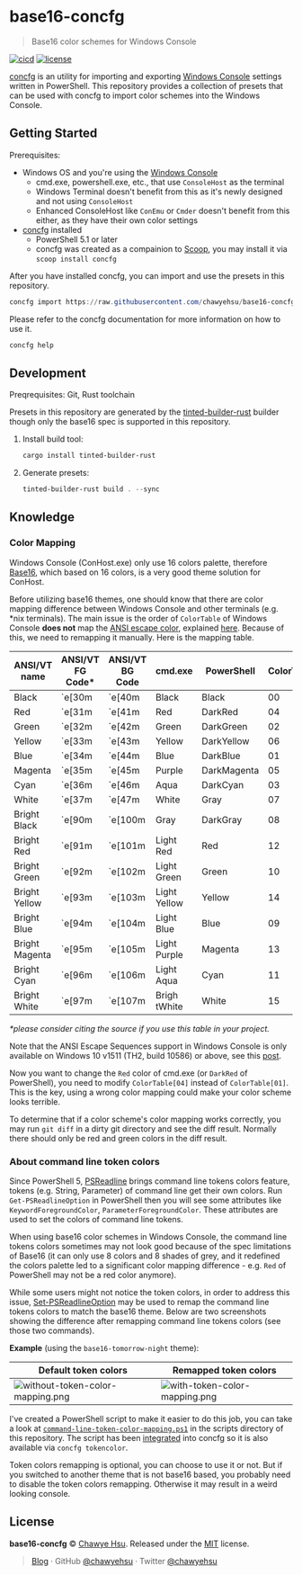 # base16-concfg

> Base16 color schemes for Windows Console

[![cicd][cicd-badge]][cicd] [![license][license-badge]](LICENSE)

[concfg] is an utility for importing and exporting [Windows Console] settings
written in PowerShell. This repository provides a collection of presets that can
be used with concfg to import color schemes into the Windows Console.

## Getting Started

Prerequisites:

- Windows OS and you're using the [Windows Console]
  - cmd.exe, powershell.exe, etc., that use `ConsoleHost` as the terminal
  - Windows Terminal doesn't benefit from this as it's newly designed and not
    using `ConsoleHost`
  - Enhanced ConsoleHost like `ConEmu` or `Cmder` doesn't benefit from this
    either, as they have their own color settings
- [concfg] installed
  - PowerShell 5.1 or later
  - concfg was created as a compainion to [Scoop], you may install it via `scoop install concfg`

After you have installed concfg, you can import and use the presets in this repository.

``` powershell
concfg import https://raw.githubusercontent.com/chawyehsu/base16-concfg/master/presets/base16-snazzy.json
```

Please refer to the concfg documentation for more information on how to use it.

``` powershell
concfg help
```

## Development

Preqrequisites: Git, Rust toolchain

Presets in this repository are generated by the [tinted-builder-rust] builder
though only the base16 spec is supported in this repository.

1. Install build tool:

   ``` powershell
   cargo install tinted-builder-rust
   ```

2. Generate presets:

   ``` powershell
   tinted-builder-rust build . --sync
   ```

## Knowledge

### Color Mapping

Windows Console (ConHost.exe) only use 16 colors palette, therefore [Base16], which
based on 16 colors, is a very good theme solution for ConHost.

Before utilizing base16 themes, one should know that there are color mapping
difference between Windows Console and other terminals (e.g. *nix terminals).
The main issue is the order of `ColorTable` of Windows Console **does not** map
the [ANSI escape color], explained [here]. Because of this, we need to remapping
it manually. Here is the mapping table.

| ANSI/VT name   | ANSI/VT FG Code* | ANSI/VT BG Code | cmd.exe      | PowerShell  | ColorTable |
|----------------|------------------|-----------------|--------------|-------------|------------|
| Black          | \`e[30m          | \`e[40m         | Black        | Black       | 00         |
| Red            | \`e[31m          | \`e[41m         | Red          | DarkRed     | 04         |
| Green          | \`e[32m          | \`e[42m         | Green        | DarkGreen   | 02         |
| Yellow         | \`e[33m          | \`e[43m         | Yellow       | DarkYellow  | 06         |
| Blue           | \`e[34m          | \`e[44m         | Blue         | DarkBlue    | 01         |
| Magenta        | \`e[35m          | \`e[45m         | Purple       | DarkMagenta | 05         |
| Cyan           | \`e[36m          | \`e[46m         | Aqua         | DarkCyan    | 03         |
| White          | \`e[37m          | \`e[47m         | White        | Gray        | 07         |
| Bright Black   | \`e[90m          | \`e[100m        | Gray         | DarkGray    | 08         |
| Bright Red     | \`e[91m          | \`e[101m        | Light Red    | Red         | 12         |
| Bright Green   | \`e[92m          | \`e[102m        | Light Green  | Green       | 10         |
| Bright Yellow  | \`e[93m          | \`e[103m        | Light Yellow | Yellow      | 14         |
| Bright Blue    | \`e[94m          | \`e[104m        | Light Blue   | Blue        | 09         |
| Bright Magenta | \`e[95m          | \`e[105m        | Light Purple | Magenta     | 13         |
| Bright Cyan    | \`e[96m          | \`e[106m        | Light Aqua   | Cyan        | 11         |
| Bright White   | \`e[97m          | \`e[107m        | Brigh tWhite | White       | 15         |

_*please consider citing the source if you use this table in your project._

Note that the ANSI Escape Sequences support in Windows Console is only available
on Windows 10 v1511 (TH2, build 10586) or above, see this [post].

Now you want to change the `Red` color of cmd.exe (or `DarkRed` of PowerShell),
you need to modify `ColorTable[04]` instead of `ColorTable[01]`. This is the key,
using a wrong color mapping could make your color scheme looks terrible.

To determine that if a color scheme's color mapping works correctly, you may run
`git diff` in a dirty git directory and see the diff result. Normally there should
only be red and green colors in the diff result.

### About command line token colors

Since PowerShell 5, [PSReadline] brings command line tokens colors feature,
tokens (e.g. String, Parameter) of command line get their own colors. Run
`Get-PSReadlineOption` in PowerShell then you will see some attributes like
`KeywordForegroundColor`, `ParameterForegroundColor`. These attributes are
used to set the colors of command line tokens.

When using base16 color schemes in Windows Console, the command line tokens colors
sometimes may not look good because of the spec limitations of Base16 (it can only
use 8 colors and 8 shades of grey, and it redefined the colors palette led to a
significant color mapping difference - e.g. `Red` of PowerShell may not be a red
color anymore).

While some users might not notice the token colors, in order to address this issue, [Set-PSReadlineOption] may be used to remap the command line tokens colors to match
the base16 theme. Below are two screenshots showing the difference after remapping
command line tokens colors (see those two commands).

**Example** (using the `base16-tomorrow-night` theme):

| Default token colors | Remapped token colors |
|----------------------|-----------------------|
| ![without-token-color-mapping.png](docs/without-token-color-mapping.png) | ![with-token-color-mapping.png](docs/with-token-color-mapping.png) |

I've created a PowerShell script to make it easier to do this job, you can take
a look at [`command-line-token-color-mapping.ps1`](scripts/command-line-token-color-mapping.ps1)
in the scripts directory of this repository. The script has been [integrated](https://github.com/lukesampson/concfg/pull/46) into concfg so it is also available via `concfg tokencolor`.

Token colors remapping is optional, you can choose to use it or not. But if you
switched to another theme that is not base16 based, you probably need to disable
the token colors remapping. Otherwise it may result in a weird looking console.

## License

**base16-concfg** © [Chawye Hsu](https://github.com/chawyehsu). Released under the [MIT](LICENSE) license.

> [Blog](https://chawyehsu.com) · GitHub [@chawyehsu](https://github.com/chawyehsu) · Twitter [@chawyehsu](https://twitter.com/chawyehsu)

[cicd-badge]: https://img.shields.io/github/actions/workflow/status/chawyehsu/base16-concfg/update.yml?style=flat&logo=github&logoColor=FFFFFF&colorA=121212&colorB=007EC6
[cicd]: https://github.com/chawyehsu/base16-concfg/actions/workflows/update.yml
[license-badge]: https://img.shields.io/github/license/chawyehsu/base16-concfg?style=flat&logo=spdx&logoColor=FFFFFF&colorA=121212&colorB=007EC6
[concfg]: https://github.com/lukesampson/concfg
[Windows Console]: https://en.wikipedia.org/wiki/Windows_Console
[Base16]: https://github.com/chriskempson/base16
[Scoop]: https://scoop.sh/
[Set-PSReadlineOption]: https://docs.microsoft.com/en-us/powershell/module/psreadline/Set-PSReadlineOption
[post]: https://stackoverflow.com/questions/16755142/how-to-make-win32-console-recognize-ansi-vt100-escape-sequences
[PSReadline]: https://docs.microsoft.com/en-us/powershell/module/psreadline/
[tinted-builder-rust]: https://github.com/tinted-theming/tinted-builder-rust
[ANSI escape color]: https://en.wikipedia.org/wiki/ANSI_escape_code#Colors
[here]: https://github.com/dotnet/corefx/blob/5e36ca02d2594f715da829aafaf7af2b554dfcdf/src/System.Console/src/System/ConsolePal.Unix.cs#L577-L603
